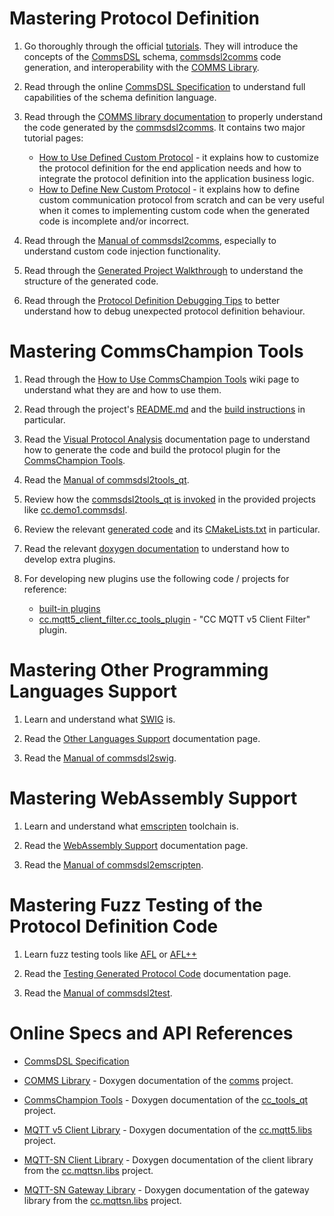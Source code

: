 # Mastering Protocol Definition

1. Go thoroughly through the official [tutorials](https://github.com/commschamp/cc_tutorial).
   They will introduce the concepts of the [CommsDSL](https://github.com/commschamp/CommsDSL-Specification)
   schema, [commsdsl2comms](https://github.com/commschamp/commsdsl) code generation,
   and interoperability with the [COMMS Library](https://github.com/commschamp/comms).

2. Read through the online [CommsDSL Specification](https://commschamp.github.io/commsdsl_spec) to
   understand full capabilities of the schema definition language.

3. Read through the [COMMS library documentation](https://commschamp.github.io/comms_doc) to
   properly understand the code generated by the [commsdsl2comms](https://github.com/commschamp/commsdsl).
   It contains two major tutorial pages:

   - [How to Use Defined Custom Protocol](https://commschamp.github.io/comms_doc/page_use_prot.html) -
     it explains how to customize the protocol definition for the end application needs and
     how to integrate the protocol definition into the
     application business logic.
   - [How to Define New Custom Protocol](https://commschamp.github.io/comms_doc/page_define_prot.html) -
     it explains how to define custom communication protocol
     from scratch and can be very useful when it comes to implementing custom code when the generated
     code is incomplete and/or incorrect.

4. Read through the [Manual of commsdsl2comms](https://github.com/commschamp/commsdsl/blob/master/doc/Manual_commsdsl2comms.md),
   especially to understand custom code injection functionality.

5. Read through the [Generated Project Walkthrough](https://github.com/commschamp/commsdsl/blob/master/doc/GeneratedProjectWalkthrough.md)
   to understand the structure of the generated code.

6. Read through the [Protocol Definition Debugging Tips](https://github.com/commschamp/commsdsl/blob/master/doc/DebugProtocolDef.md) to
   better understand how to debug unexpected protocol definition behaviour.


# Mastering CommsChampion Tools

1. Read through the [How to Use CommsChampion Tools](https://github.com/commschamp/cc_tools_qt/wiki/How-to-Use-CommsChampion-Tools)
   wiki page to understand what they are and how to use them.

2. Read through the project's [README.md](https://github.com/commschamp/cc_tools_qt) and the
   [build instructions](https://github.com/commschamp/cc_tools_qt?tab=readme-ov-file#how-to-build)
   in particular.

3. Read the [Visual Protocol Analysis](https://github.com/commschamp/commsdsl/blob/master/doc/VisualProtocolAnalysis.md)
   documentation page to understand how to generate the code and build the
   protocol plugin for the [CommsChampion Tools](https://github.com/commschamp/cc_tools_qt).

4. Read the [Manual of commsdsl2tools_qt](https://github.com/commschamp/commsdsl/blob/master/doc/Manual_commsdsl2tools_qt.md).

5. Review how the [commsdsl2tools_qt is invoked](https://github.com/commschamp/cc.demo1.commsdsl/blob/master/CMakeLists.txt) in
   the provided projects like [cc.demo1.commsdsl](https://github.com/commschamp/cc.demo1.commsdsl).

6. Review the relevant [generated code](https://github.com/commschamp/cc.demo1_protocol.cc_tools_plugin) and
   its [CMakeLists.txt](https://github.com/commschamp/cc.demo1_protocol.cc_tools_plugin/blob/master/CMakeLists.txt) in
   particular.

7. Read the relevant [doxygen documentation](https://commschamp.github.io/cc_tools_qt_doc/) to
   understand how to develop extra plugins.

8. For developing new plugins use the following code / projects for reference:
   - [built-in plugins](https://github.com/commschamp/cc_tools_qt/tree/master/plugin)
   - [cc.mqtt5_client_filter.cc_tools_plugin](https://github.com/commschamp/cc.mqtt5_client_filter.cc_tools_plugin) - "CC MQTT v5 Client Filter" plugin.

# Mastering Other Programming Languages Support

1. Learn and understand what [SWIG](https://www.swig.org/) is.

2. Read the [Other Languages Support](https://github.com/commschamp/commsdsl/blob/master/doc/OtherLanguagesSupport.md)
   documentation page.

3. Read the [Manual of commsdsl2swig](https://github.com/commschamp/commsdsl/blob/master/doc/Manual_commsdsl2swig.md).


# Mastering WebAssembly Support

1. Learn and understand what [emscripten](https://emscripten.org/) toolchain is.

2. Read the [WebAssembly Support](https://github.com/commschamp/commsdsl/blob/master/doc/WebAssemblySupport.md)
   documentation page.

3. Read the [Manual of commsdsl2emscripten](https://github.com/commschamp/commsdsl/blob/master/doc/Manual_commsdsl2emscripten.md).

# Mastering Fuzz Testing of the Protocol Definition Code

1. Learn fuzz testing tools like [AFL](https://lcamtuf.coredump.cx/afl/) or [AFL++](https://github.com/AFLplusplus/AFLplusplus)

2. Read the [Testing Generated Protocol Code](https://github.com/commschamp/commsdsl/blob/master/doc/TestingGeneratedProtocolCode.md)
   documentation page.

3. Read the [Manual of commsdsl2test](https://github.com/commschamp/commsdsl/blob/master/doc/Manual_commsdsl2test.md).

# Online Specs and API References

- [CommsDSL Specification](https://commschamp.github.io/commsdsl_spec)

- [COMMS Library](https://commschamp.github.io/comms_doc/) - Doxygen documentation
  of the [comms](https://github.com/commschamp/comms) project.

- [CommsChampion Tools](https://commschamp.github.io/cc_tools_qt_doc) - Doxygen documentation
  of the [cc_tools_qt](https://github.com/commschamp/cc_tools_qt) project.

- [MQTT v5 Client Library](https://commschamp.github.io/cc_mqtt5_client_doc) - Doxygen documentation
  of the [cc.mqtt5.libs](https://github.com/commschamp/cc.mqtt5.libs) project.

- [MQTT-SN Client Library](https://commschamp.github.io/cc_mqttsn_client_doc/) -
  Doxygen documentation of the client library from the
  [cc.mqttsn.libs](https://github.com/commschamp/cc.mqttsn.libs) project.

- [MQTT-SN Gateway Library](https://commschamp.github.io/cc_mqttsn_gateway_doc/) -
  Doxygen documentation of the gateway library from the
  [cc.mqttsn.libs](https://github.com/commschamp/cc.mqttsn.libs) project.


